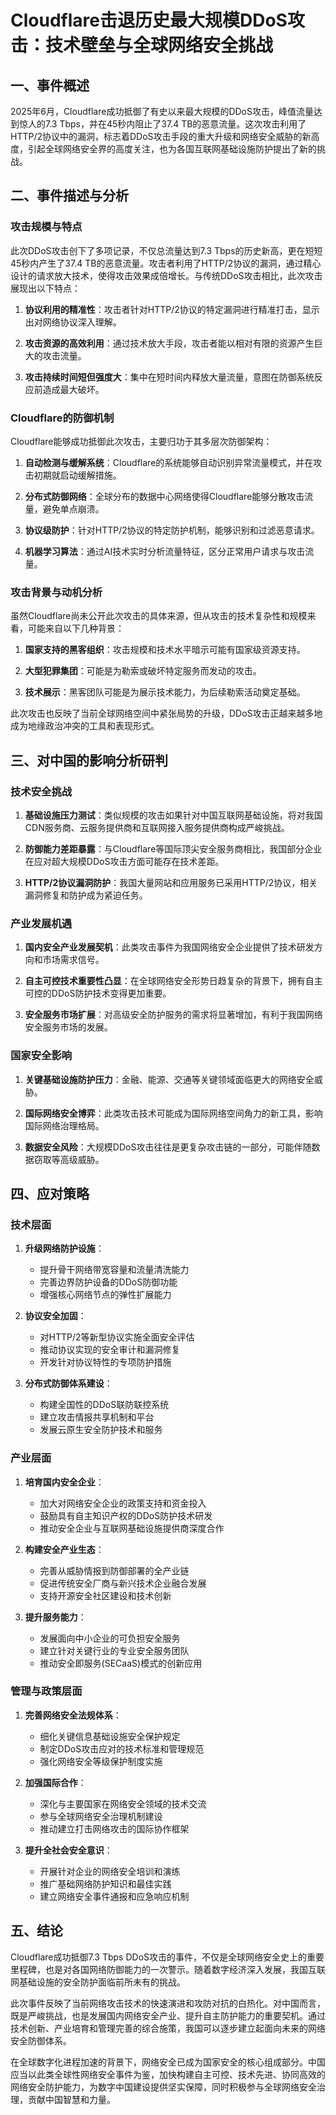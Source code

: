  # Cloudflare击退历史最大规模DDoS攻击：技术壁垒与全球网络安全挑战

## 一、事件概述

2025年6月，Cloudflare成功抵御了有史以来最大规模的DDoS攻击，峰值流量达到惊人的7.3 Tbps，并在45秒内阻止了37.4 TB的恶意流量。这次攻击利用了HTTP/2协议中的漏洞，标志着DDoS攻击手段的重大升级和网络安全威胁的新高度，引起全球网络安全界的高度关注，也为各国互联网基础设施防护提出了新的挑战。

## 二、事件描述与分析

### 攻击规模与特点

此次DDoS攻击创下了多项记录，不仅总流量达到7.3 Tbps的历史新高，更在短短45秒内产生了37.4 TB的恶意流量。攻击者利用了HTTP/2协议的漏洞，通过精心设计的请求放大技术，使得攻击效果成倍增长。与传统DDoS攻击相比，此次攻击展现出以下特点：

1. **协议利用的精准性**：攻击者针对HTTP/2协议的特定漏洞进行精准打击，显示出对网络协议深入理解。
   
2. **攻击资源的高效利用**：通过技术放大手段，攻击者能以相对有限的资源产生巨大的攻击流量。
   
3. **攻击持续时间短但强度大**：集中在短时间内释放大量流量，意图在防御系统反应前造成最大破坏。

### Cloudflare的防御机制

Cloudflare能够成功抵御此次攻击，主要归功于其多层次防御架构：

1. **自动检测与缓解系统**：Cloudflare的系统能够自动识别异常流量模式，并在攻击初期就启动缓解措施。

2. **分布式防御网络**：全球分布的数据中心网络使得Cloudflare能够分散攻击流量，避免单点崩溃。

3. **协议级防护**：针对HTTP/2协议的特定防护机制，能够识别和过滤恶意请求。

4. **机器学习算法**：通过AI技术实时分析流量特征，区分正常用户请求与攻击流量。

### 攻击背景与动机分析

虽然Cloudflare尚未公开此次攻击的具体来源，但从攻击的技术复杂性和规模来看，可能来自以下几种背景：

1. **国家支持的黑客组织**：攻击规模和技术水平暗示可能有国家级资源支持。

2. **大型犯罪集团**：可能是为勒索或破坏特定服务而发动的攻击。

3. **技术展示**：黑客团队可能是为展示技术能力，为后续勒索活动奠定基础。

此次攻击也反映了当前全球网络空间中紧张局势的升级，DDoS攻击正越来越多地成为地缘政治冲突的工具和表现形式。

## 三、对中国的影响分析研判

### 技术安全挑战

1. **基础设施压力测试**：类似规模的攻击如果针对中国互联网基础设施，将对我国CDN服务商、云服务提供商和互联网接入服务提供商构成严峻挑战。

2. **防御能力差距暴露**：与Cloudflare等国际顶尖安全服务商相比，我国部分企业在应对超大规模DDoS攻击方面可能存在技术差距。

3. **HTTP/2协议漏洞防护**：我国大量网站和应用服务已采用HTTP/2协议，相关漏洞修复和防护成为紧迫任务。

### 产业发展机遇

1. **国内安全产业发展契机**：此类攻击事件为我国网络安全企业提供了技术研发方向和市场需求信号。

2. **自主可控技术重要性凸显**：在全球网络安全形势日趋复杂的背景下，拥有自主可控的DDoS防护技术变得更加重要。

3. **安全服务市场扩展**：对高级安全防护服务的需求将显著增加，有利于我国网络安全服务市场的发展。

### 国家安全影响

1. **关键基础设施防护压力**：金融、能源、交通等关键领域面临更大的网络安全威胁。

2. **国际网络安全博弈**：此类攻击技术可能成为国际网络空间角力的新工具，影响国际网络治理格局。

3. **数据安全风险**：大规模DDoS攻击往往是更复杂攻击链的一部分，可能伴随数据窃取等高级威胁。

## 四、应对策略

### 技术层面

1. **升级网络防护设施**：
   - 提升骨干网络带宽容量和流量清洗能力
   - 完善边界防护设备的DDoS防御功能
   - 增强核心网络节点的弹性扩展能力

2. **协议安全加固**：
   - 对HTTP/2等新型协议实施全面安全评估
   - 推动协议实现的安全审计和漏洞修复
   - 开发针对协议特性的专项防护措施

3. **分布式防御体系建设**：
   - 构建全国性的DDoS联防联控系统
   - 建立攻击情报共享机制和平台
   - 发展云原生安全防护技术和服务

### 产业层面

1. **培育国内安全企业**：
   - 加大对网络安全企业的政策支持和资金投入
   - 鼓励具有自主知识产权的DDoS防护技术研发
   - 推动安全企业与互联网基础设施提供商深度合作

2. **构建安全产业生态**：
   - 完善从威胁情报到防御部署的全产业链
   - 促进传统安全厂商与新兴技术企业融合发展
   - 支持开源安全社区建设和技术创新

3. **提升服务能力**：
   - 发展面向中小企业的可负担安全服务
   - 建立针对关键行业的专业安全服务团队
   - 推动安全即服务(SECaaS)模式的创新应用

### 管理与政策层面

1. **完善网络安全法规体系**：
   - 细化关键信息基础设施安全保护规定
   - 制定DDoS攻击应对的技术标准和管理规范
   - 强化网络安全等级保护制度实施

2. **加强国际合作**：
   - 深化与主要国家在网络安全领域的技术交流
   - 参与全球网络安全治理机制建设
   - 推动建立打击网络攻击的国际协作框架

3. **提升全社会安全意识**：
   - 开展针对企业的网络安全培训和演练
   - 推广基础网络防护知识和最佳实践
   - 建立网络安全事件通报和应急响应机制

## 五、结论

Cloudflare成功抵御7.3 Tbps DDoS攻击的事件，不仅是全球网络安全史上的重要里程碑，也是对各国网络防御能力的一次警示。随着数字经济深入发展，我国互联网基础设施的安全防护面临前所未有的挑战。

此次事件反映了当前网络攻击技术的快速演进和攻防对抗的白热化。对中国而言，既是严峻挑战，也是发展国内网络安全产业、提升自主防护能力的重要契机。通过技术创新、产业培育和管理完善的综合施策，我国可以逐步建立起面向未来的网络安全防御体系。

在全球数字化进程加速的背景下，网络安全已成为国家安全的核心组成部分。中国应当以此类全球性网络安全事件为鉴，加快构建自主可控、技术先进、协同高效的网络安全防护能力，为数字中国建设提供坚实保障，同时积极参与全球网络安全治理，贡献中国智慧和力量。